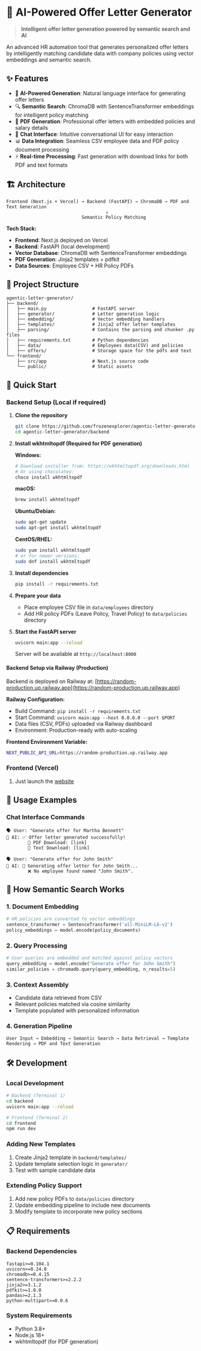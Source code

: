 # 🚀 AI-Powered Offer Letter Generator

> **Intelligent offer letter generation powered by semantic search and AI**

An advanced HR automation tool that generates personalized offer letters by intelligently matching candidate data with company policies using vector embeddings and semantic search.

## ✨ Features

- 🤖 **AI-Powered Generation**: Natural language interface for generating offer letters
- 🔍 **Semantic Search**: ChromaDB with SentenceTransformer embeddings for intelligent policy matching
- 📄 **PDF Generation**: Professional offer letters with embedded policies and salary details
- 💬 **Chat Interface**: Intuitive conversational UI for easy interaction
- 📊 **Data Integration**: Seamless CSV employee data and PDF policy document processing
- ⚡ **Real-time Processing**: Fast generation with download links for both PDF and text formats

## 🏗️ Architecture

```
Frontend (Next.js + Vercel) → Backend (FastAPI) → ChromaDB → PDF and Text Generation
                                     ↓
                            Semantic Policy Matching
```

**Tech Stack:**
- **Frontend**: Next.js deployed on Vercel
- **Backend**: FastAPI (local development)
- **Vector Database**: ChromaDB with SentenceTransformer embeddings
- **PDF Generation**: Jinja2 templates + pdfkit
- **Data Sources**: Employee CSV + HR Policy PDFs

## 📁 Project Structure

```
agentic-letter-generator/
├── backend/
│   ├── main.py                 # FastAPI server
│   ├── generator/              # Letter generation logic
│   ├── embedding/              # Vector embedding handlers
│   ├── templates/              # Jinja2 offer letter templates
│   ├── parsing/                # Contains the parsing and chunker .py files
│   ├── requirements.txt        # Python dependencies
│   ├── data/                   # Employees data(CSV) and policies
│   ├── offers/                 # Storage space for the pdfs and text
└── frontend/
    ├── src/app                 # Next.js source code
    └── public/                 # Static assets

```

## 🚀 Quick Start

### Backend Setup (Local if required)

1. **Clone the repository**
   ```bash
   git clone https://github.com/frozenexplorer/agentic-letter-generator
   cd agentic-letter-generator/backend
   ```
2. **Install wkhtmltopdf (Required for PDF generation)**
   
   **Windows:**
   ```bash
   # Download installer from: https://wkhtmltopdf.org/downloads.html
   # Or using chocolatey:
   choco install wkhtmltopdf
   ```
   
   **macOS:**
   ```bash
   brew install wkhtmltopdf
   ```
   
   **Ubuntu/Debian:**
   ```bash
   sudo apt-get update
   sudo apt-get install wkhtmltopdf
   ```
   
   **CentOS/RHEL:**
   ```bash
   sudo yum install wkhtmltopdf
   # or for newer versions:
   sudo dnf install wkhtmltopdf
   ```

3. **Install dependencies**
   ```bash
   pip install -r requirements.txt
   ```

4. **Prepare your data**
   - Place employee CSV file in `data/employees` directory
   - Add HR policy PDFs (Leave Policy, Travel Policy) to `data/policies` directory

5. **Start the FastAPI server**
   ```bash
   uvicorn main:app --reload
   ```
   
   Server will be available at `http://localhost:8000`

#### Backend Setup via Railway (Production)

Backend is deployed on Railway at: [https://random-production.up.railway.app](https://random-production.up.railway.app)

**Railway Configuration:**
- Build Command: `pip install -r requirements.txt`
- Start Command: `uvicorn main:app --host 0.0.0.0 --port $PORT`
- Data files (CSV, PDFs) uploaded via Railway dashboard
- Environment: Production-ready with auto-scaling

**Frontend Environment Variable:**
```bash
NEXT_PUBLIC_API_URL=https://random-production.up.railway.app
```

### Frontend (Vercel)

1. Just launch the [website](https://agentic-letter-generator.vercel.app/) 

## 💬 Usage Examples

### Chat Interface Commands

```
🗣️ User: "Generate offer for Martha Bennett"
🤖 AI: ✅ Offer letter generated successfully!
        📄 PDF Download: [link]
        📝 Text Download: [link]

🗣️ User: "Generate offer for John Smith"
🤖 AI: 🔄 Generating offer letter for John Smith...
        ❌ No employee found named "John Smith".

```


## 🧠 How Semantic Search Works

### 1. **Document Embedding**
```python
# HR policies are converted to vector embeddings
sentence_transformer = SentenceTransformer('all-MiniLM-L6-v2')
policy_embeddings = model.encode(policy_documents)
```

### 2. **Query Processing**
```python
# User queries are embedded and matched against policy vectors
query_embedding = model.encode("Generate offer for John Smith")
similar_policies = chromadb.query(query_embedding, n_results=5)
```

### 3. **Context Assembly**
- Candidate data retrieved from CSV
- Relevant policies matched via cosine similarity
- Template populated with personalized information

### 4. **Generation Pipeline**
```
User Input → Embedding → Semantic Search → Data Retrieval → Template Rendering → PDF and Text Generation
```

## 🛠️ Development

### Local Development
```bash
# Backend (Terminal 1)
cd backend
uvicorn main:app --reload

# Frontend (Terminal 2)  
cd frontend
npm run dev
```

### Adding New Templates
1. Create Jinja2 template in `backend/templates/`
2. Update template selection logic in `generator/`
3. Test with sample candidate data

### Extending Policy Support
1. Add new policy PDFs to `data/policies` directory
2. Update embedding pipeline to include new documents
3. Modify template to incorporate new policy sections

## 📋 Requirements

### Backend Dependencies
```
fastapi>=0.104.1
uvicorn>=0.24.0
chromadb>=0.4.15
sentence-transformers>=2.2.2
jinja2>=3.1.2
pdfkit>=1.0.0
pandas>=2.1.3
python-multipart>=0.0.6
```

### System Requirements
- Python 3.8+
- Node.js 18+
- wkhtmltopdf (for PDF generation)
